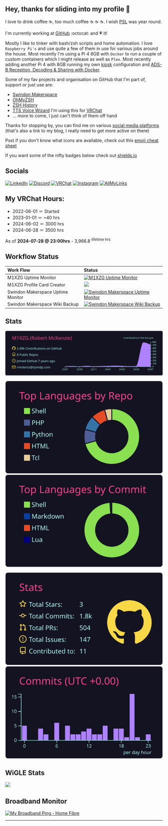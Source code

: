 ## Hey, thanks for sliding into my profile 👋

I love to drink coffee :coffee:, too much coffee :coffee: :coffee: :coffee:. I wish [PSL](https://www.starbucks.com/menu/product/418/hot) was year round.

I'm currently working at [GitHub](https://github.com) :octocat: and :heartpulse: it! 

Mostly I like to tinker with bash/zsh scripts and home automation. I love `Raspberry Pi's` and use quite a few of them in use for various jobs around the house. Most recently I'm using a Pi 4 8GB with `Docker` to run a couple of custom containers which I might release as well as `Plex`. Most recently adding another Pi 4 with 8GB running my own [kiosk](https://github.com/M1XZG/Raspberry-pi-kiosk-config) configuration and [ADS-B Reception, Decoding & Sharing with Docker](https://sdr-enthusiasts.gitbook.io/ads-b/).

Some of my fav projects and organisation on GitHub that I'm part of, support or just use are:

- [Swindon Makerspace](https://github.com/swindonmakers)
- [OhMyZSH](https://github.com/ohmyzsh/ohmyzsh)
- [ZSH History](https://github.com/rchakra3/zsh_history)
- [TTS Voice Wizard](https://github.com/VRCWizard/TTS-Voice-Wizard) I'm using this for [VRChat](https://vrchat.com/) 
- ... more to come, I just can't think of them off hand

Thanks for stopping by, you can find me on various [social media platforms](https://www.uk-experience.com/social-media-site-links/)
(that's also a link to my blog, I really need to get more active on there)

Psst if you don't know what icons are available, check out this [emoji cheat sheet](https://github.com/ikatyang/emoji-cheat-sheet/blob/master/README.md)

If you want some of the nifty badges below check out [shields.io](https://shields.io/)

## Socials

[![LinkedIn](https://img.shields.io/badge/LinkedIn-Connect-brightgreen?style=for-the-badge&logo=linkedin)](https://www.linkedin.com/in/robpmckenzie/)
[![Discord](https://img.shields.io/badge/Discord-Chat-brightgreen?style=for-the-badge&logo=discord)](http://discordapp.com/users/350399917921140746)
[![VRChat](https://img.shields.io/badge/VRchat-Friend_me-brightgreen?style=for-the-badge&logo=vrchat)](https://vrchat.com/home/user/usr_6cd0b3d0-d998-4bfb-9af5-57fdb782c1de)
[![Instagram](https://img.shields.io/badge/Instagram-Follow_Me-brightgreen?style=for-the-badge&logo=instagram)](https://www.instagram.com/wildwanderer_vr/)
[![AllMyLinks](https://img.shields.io/badge/AllMyLinks-Check_Me_Out-brightgreen?style=for-the-badge&logo=allmylinks)](https://allmylinks.com/wildwanderer-vr)

## My VRChat Hours:

- 2022-06-01 ＝ Started
- 2023-01-01 ＝ ~40 hrs
- 2024-06-02 ＝ 3000 hrs
- 2024-06-28 ＝ 3500 hrs
<!-- start myhours -->
As of **2024-07-28 @ 23:00hrs** - 3,966.8 <sup>lifetime hrs</sup>
<!-- end myhours -->

## Workflow Status

| Work Flow | Status |
| :--- | :--- |
| M1XZG Uptime Monitor | [![M1XZG Uptime Monitor](https://github.com/M1XZG/uptime/actions/workflows/uptime.yml/badge.svg)](https://github.com/M1XZG/uptime/actions/workflows/uptime.yml) |
| M1XZG Profile Card Creator | [![](https://github.com/M1XZG/M1XZG/actions/workflows/profile-summary-cards.yml/badge.svg)](https://github.com/M1XZG/M1XZG/actions/workflows/profile-summary-cards.yml) |
| Swindon Makerspace Uptime Monitor | [![Swindon Makerspace Uptime Monitor](https://github.com/swindonmakers/uptime-monitor/actions/workflows/uptime.yml/badge.svg)](https://github.com/swindonmakers/uptime-monitor/actions/workflows/uptime.yml) |
| Swindon Makerspace Wiki Backup | [![Swindon Makerspace Wiki Backup](https://github.com/swindonmakers/wiki/actions/workflows/Wiki-Backup.yml/badge.svg)](https://github.com/swindonmakers/wiki/actions/workflows/Wiki-Backup.yml) |

## Stats

[![](https://raw.githubusercontent.com/M1XZG/M1XZG/main/profile-summary-card-output/radical/0-profile-details.svg)](https://github.com/vn7n24fzkq/github-profile-summary-cards)

[![](https://raw.githubusercontent.com/M1XZG/M1XZG/main/profile-summary-card-output/radical/1-repos-per-language.svg)](https://github.com/vn7n24fzkq/github-profile-summary-cards)
[![](https://raw.githubusercontent.com/M1XZG/M1XZG/main/profile-summary-card-output/radical/2-most-commit-language.svg)](https://github.com/vn7n24fzkq/github-profile-summary-cards)

[![](https://raw.githubusercontent.com/M1XZG/M1XZG/main/profile-summary-card-output/radical/3-stats.svg)](https://github.com/vn7n24fzkq/github-profile-summary-cards) [![](https://raw.githubusercontent.com/M1XZG/M1XZG/main/profile-summary-card-output/radical/4-productive-time.svg)](https://github.com/vn7n24fzkq/github-profile-summary-cards)

## WiGLE Stats

<a href="https://wigle.net">
<img border="0" src="https://wigle.net/bi/WkoSmTxhhOrSbz9bThNm+g.png?">
</a> 


## Broadband Monitor

<a title="Broadband Ping" href="https://www.thinkbroadband.com/broadband/monitoring/quality/share/e33e1796b2518bb01b039dc3cf85b7f6c3e4a92b"><img alt="My Broadband Ping - Home Fibre" src="https://www.thinkbroadband.com/broadband/monitoring/quality/share/thumb/e33e1796b2518bb01b039dc3cf85b7f6c3e4a92b.png?" /></a>


----
